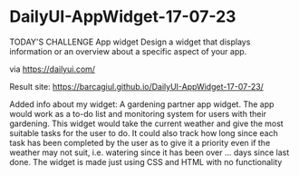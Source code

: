 # DailyUI-AppWidget-17-07-23
TODAY'S CHALLENGE
App widget
Design a widget that displays information or an overview about a specific aspect of your app.

via https://dailyui.com/

Result site: https://barcagiul.github.io/DailyUI-AppWidget-17-07-23/

Added info about my widget:
A gardening partner app widget. The app would work as a to-do list and monitoring system for users with their gardening. This widget would take the current weather and give the most suitable tasks for the user to do. It could also track how long since each task has been completed by the user as to give it a priority even if the weather may not suit, i.e. watering since it has been over ... days since last done. The widget is made just using CSS and HTML with no functionality
